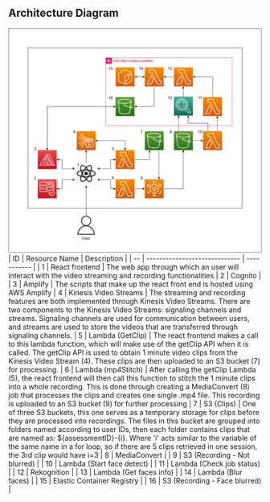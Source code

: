 ## Architecture Diagram
![alt text](images/architecture-v1.jpg)
| ID | Resource Name                 | Description |
| -- | ----------------------------- | ----------- | 
| 1  | React frontend                | The web app through which an user will interact with the video streaming and recording functionalities
| 2  | Cognito                       | 
| 3  | Amplify                       | The scripts that make up the react front end is hosted using AWS Amplify
| 4  | Kinesis Video Streams         | The streaming and recording features are both implemented through Kinesis Video Streams. There are two components to the Kinesis Video Streams: signaling channels and streams. Signaling channels are used for communication between users, and streams are used to store the videos that are transferred through signaling channels. 
| 5  | Lambda (GetClip)              | The react frontend makes a call to this lambda function, which will make use of the getClip API when it is called. The getClip API is used to obtain 1 minute video clips from the Kinesis Video Stream (4). These clips are then uploaded to an S3 bucket (7) for processing.
| 6  | Lambda (mp4Stitch)            | After calling the getClip Lambda (5), the react frontend will then call this function to stitch the 1 minute clips into a whole recording. This is done through creating a MediaConvert (8) job that processes the clips and creates one single .mp4 file. This recording is uploaded to an S3 bucket (9) for further processing
| 7  | S3 (Clips)                    | One of three S3 buckets, this one serves as a temporary storage for clips before they are processed into recordings. The files in this bucket are grouped into folders named according to user IDs, then each folder contains clips that are named as: ${assessmentID}-{i}. Where 'i' acts similar to the variable of the same name in a for loop, so if there are 5 clips retrieved in one session, the 3rd clip would have i=3
| 8  | MediaConvert                  |
| 9  | S3 (Recording - Not blurred)  |
| 10 | Lambda (Start face detect)    |
| 11 | Lambda (Check job status)     |
| 12 | Rekognition                   |
| 13 | Lambda (Get faces info)       |
| 14 | Lambda (Blur faces)           |
| 15 | Elastic Container Registry    |
| 16 | S3 (Recording - Face blurred) |
